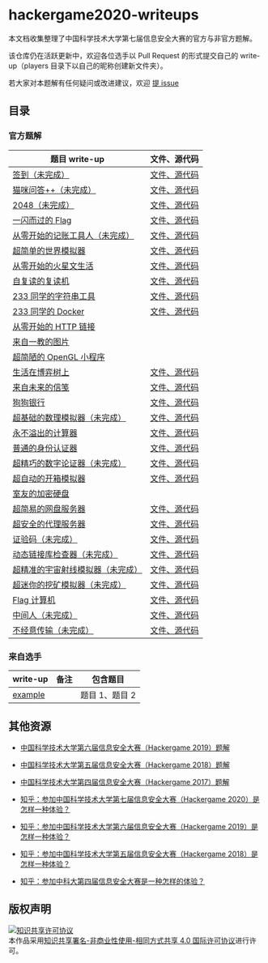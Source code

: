 # hackergame2020-writeups

本文档收集整理了中国科学技术大学第七届信息安全大赛的官方与非官方题解。

该仓库仍在活跃更新中，欢迎各位选手以 Pull Request 的形式提交自己的 write-up（players 目录下以自己的昵称创建新文件夹）。

若大家对本题解有任何疑问或改进建议，欢迎 [提 issue](https://github.com/USTC-Hackergame/hackergame2020-writeups/issues/new)

## 目录

### 官方题解

| 题目 write-up                                                | 文件、源代码                                            |
| ------------------------------------------------------------ | ------------------------------------------------------- |
| [签到（未完成）](official/签到/README.md)                              | [文件、源代码](official/签到/src)                       |
| [猫咪问答++（未完成）](official/猫咪问答++/README.md)                  | [文件、源代码](official/猫咪问答++/src)                 |
| [2048（未完成）](official/2048/README.md)                              | [文件、源代码](official/2048/src)                       |
| [一闪而过的 Flag](official/一闪而过的%20Flag/README.md)      | [文件、源代码](official/一闪而过的%20Flag/src)          |
| [从零开始的记账工具人（未完成）](official/从零开始的记账工具人/README.md) | [文件、源代码](official/从零开始的记账工具人/src)       |
| [超简单的世界模拟器](official/超简单的世界模拟器/README.md)  | [文件、源代码](official/超简单的世界模拟器/src)         |
| [从零开始的火星文生活](official/从零开始的火星文生活/README.md) | [文件、源代码](official/从零开始的火星文生活/src)       |
| [自复读的复读机](official/自复读的复读机/README.md)          | [文件、源代码](official/自复读的复读机/src)             |
| [233 同学的字符串工具](official/233%20同学的字符串工具/README.md) | [文件、源代码](official/233%20同学的字符串工具/src)     |
| [233 同学的 Docker](official/233%20同学的%20Docker/README.md) | [文件、源代码](official/233%20同学的%20Docker/src)      |
| [从零开始的 HTTP 链接](official/从零开始的%20HTTP%20链接/README.md) |    |
| [来自一教的图片](official/来自一教的图片/README.md)          |                  |
| [超简陋的 OpenGL 小程序](official/超简陋的%20OpenGL%20小程序/README.md) |  |
| [生活在博弈树上](official/生活在博弈树上/README.md)          | [文件、源代码](official/生活在博弈树上/src)             |
| [来自未来的信笺](official/来自未来的信笺/README.md)          | [文件、源代码](official/来自未来的信笺/src)             |
| [狗狗银行](official/狗狗银行/README.md)                      | [文件、源代码](official/狗狗银行/src)                   |
| [超基础的数理模拟器（未完成）](official/超基础的数理模拟器/README.md)  | [文件、源代码](official/超基础的数理模拟器/src)         |
| [永不溢出的计算器](official/永不溢出的计算器/README.md)      | [文件、源代码](official/永不溢出的计算器/src)           |
| [普通的身份认证器](official/普通的身份认证器/README.md)      | [文件、源代码](official/普通的身份认证器/src)           |
| [超精巧的数字论证器（未完成）](official/超精巧的数字论证器/README.md)  | [文件、源代码](official/超精巧的数字论证器/src)         |
| [超自动的开箱模拟器](official/超自动的开箱模拟器/README.md)  | [文件、源代码](official/超自动的开箱模拟器/src)         |
| [室友的加密硬盘](official/室友的加密硬盘/README.md)          |                  |
| [超简易的网盘服务器](official/超简易的网盘服务器/README.md)  | [文件、源代码](official/超简易的网盘服务器/src)         |
| [超安全的代理服务器](official/超安全的代理服务器/README.md)  | [文件、源代码](official/超安全的代理服务器/src)         |
| [证验码（未完成）](official/证验码/README.md)                          | [文件、源代码](official/证验码/src)                     |
| [动态链接库检查器（未完成）](official/动态链接库检查器/README.md)      | [文件、源代码](official/动态链接库检查器/src)           |
| [超精准的宇宙射线模拟器（未完成）](official/超精准的宇宙射线模拟器/README.md) | [文件、源代码](official/超精准的宇宙射线模拟器/src)     |
| [超迷你的挖矿模拟器（未完成）](official/超迷你的挖矿模拟器/README.md)  | [文件、源代码](official/超迷你的挖矿模拟器/src)         |
| [Flag 计算机](official/Flag%20计算机/README.md)              | [文件、源代码](official/Flag%20计算机/src)              |
| [中间人（未完成）](official/中间人/README.md)                          | [文件、源代码](official/中间人/src)                     |
| [不经意传输（未完成）](official/不经意传输/README.md)                  | [文件、源代码](official/不经意传输/src)                 |


### 来自选手

| write-up | 备注 | 包含题目 |
| - | - | - |
| [example](players/example) | | 题目 1、题目 2 |

## 其他资源

- [中国科学技术大学第六届信息安全大赛（Hackergame 2019）题解](https://github.com/ustclug/hackergame2019-writeups)
- [中国科学技术大学第五届信息安全大赛（Hackergame 2018）题解](https://github.com/ustclug/hackergame2018-writeups)
- [中国科学技术大学第四届信息安全大赛（Hackergame 2017）题解](https://volltin.gitbooks.io/hackergame2017-writeup/)

- [知乎：参加中国科学技术大学第七届信息安全大赛（Hackergame 2020）是怎样一种体验？](https://www.zhihu.com/question/428140079)
- [知乎：参加中国科学技术大学第六届信息安全大赛（Hackergame 2019）是怎样一种体验？](https://www.zhihu.com/question/351947330)
- [知乎：参加中国科学技术大学第五届信息安全大赛（Hackergame 2018）是怎样一种体验？](https://www.zhihu.com/question/297850153)
- [知乎：参加中科大第四届信息安全大赛是一种怎样的体验？](https://www.zhihu.com/question/67050288)

## 版权声明

<a rel="license" href="http://creativecommons.org/licenses/by-nc-sa/4.0/"><img alt="知识共享许可协议" style="border-width:0" src="https://i.creativecommons.org/l/by-nc-sa/4.0/88x31.png" /></a><br />本作品采用<a rel="license" href="http://creativecommons.org/licenses/by-nc-sa/4.0/">知识共享署名-非商业性使用-相同方式共享 4.0 国际许可协议</a>进行许可。
